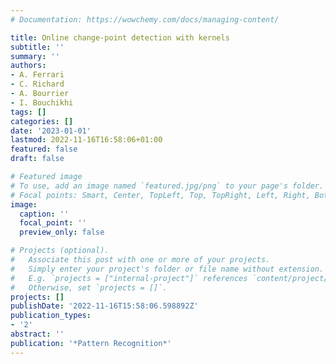 ```yaml
---
# Documentation: https://wowchemy.com/docs/managing-content/

title: Online change-point detection with kernels
subtitle: ''
summary: ''
authors:
- A. Ferrari
- C. Richard
- A. Bourrier
- I. Bouchikhi
tags: []
categories: []
date: '2023-01-01'
lastmod: 2022-11-16T16:58:06+01:00
featured: false
draft: false

# Featured image
# To use, add an image named `featured.jpg/png` to your page's folder.
# Focal points: Smart, Center, TopLeft, Top, TopRight, Left, Right, BottomLeft, Bottom, BottomRight.
image:
  caption: ''
  focal_point: ''
  preview_only: false

# Projects (optional).
#   Associate this post with one or more of your projects.
#   Simply enter your project's folder or file name without extension.
#   E.g. `projects = ["internal-project"]` references `content/project/deep-learning/index.md`.
#   Otherwise, set `projects = []`.
projects: []
publishDate: '2022-11-16T15:58:06.598892Z'
publication_types:
- '2'
abstract: ''
publication: '*Pattern Recognition*'
---
```

